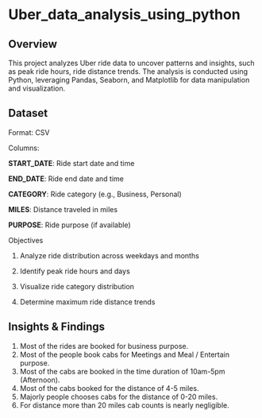 # Uber_data_analysis_using_python
## Overview

This project analyzes Uber ride data to uncover patterns and insights, such as peak ride hours, ride distance trends. The analysis is conducted using Python, leveraging Pandas, Seaborn, and Matplotlib for data manipulation and visualization.

## Dataset

Format: CSV

Columns:

**START_DATE**: Ride start date and time

**END_DATE**: Ride end date and time

**CATEGORY**: Ride category (e.g., Business, Personal)

**MILES**: Distance traveled in miles

**PURPOSE**: Ride purpose (if available)

Objectives

1. Analyze ride distribution across weekdays and months

2. Identify peak ride hours and days

3. Visualize ride category distribution

4. Determine maximum ride distance trends

## Insights & Findings
1. Most of the rides are booked for business purpose.
2. Most of the people book cabs for Meetings and Meal / Entertain purpose.
3. Most of the cabs are booked in the time duration of 10am-5pm (Afternoon).
4. Most of the cabs booked for the distance of 4-5 miles.
5. Majorly people chooses cabs for the distance of 0-20 miles.
6. For distance more than 20 miles cab counts is nearly negligible.
